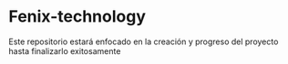 # Fenix-technology
Este repositorio estará enfocado en la creación y progreso del proyecto hasta finalizarlo exitosamente  
